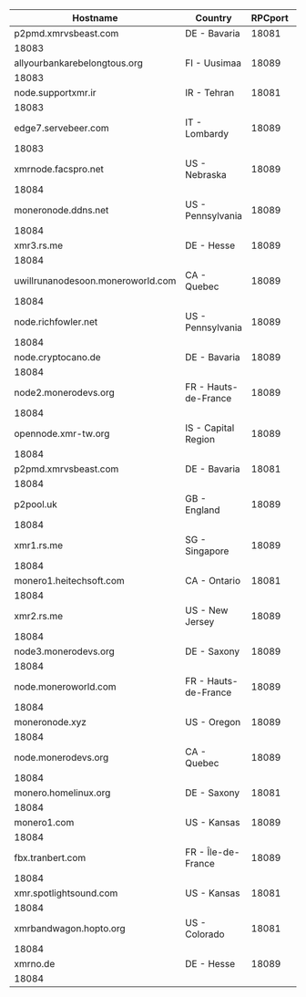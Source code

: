 Hostname | Country | RPCport | P2Pport
--- | --- | --- | ---
p2pmd.xmrvsbeast.com | DE - Bavaria | 18081
 | 18083
allyourbankarebelongtous.org | FI - Uusimaa | 18089
 | 18083
node.supportxmr.ir | IR - Tehran | 18081
 | 18083
edge7.servebeer.com | IT - Lombardy | 18089
 | 18083
xmrnode.facspro.net | US - Nebraska | 18089
 | 18084
moneronode.ddns.net | US - Pennsylvania | 18089
 | 18084
xmr3.rs.me | DE - Hesse | 18089
 | 18084
uwillrunanodesoon.moneroworld.com | CA - Quebec | 18089
 | 18084
node.richfowler.net | US - Pennsylvania | 18089
 | 18084
node.cryptocano.de | DE - Bavaria | 18089
 | 18084
node2.monerodevs.org | FR - Hauts-de-France | 18089
 | 18084
opennode.xmr-tw.org | IS - Capital Region | 18089
 | 18084
p2pmd.xmrvsbeast.com | DE - Bavaria | 18081
 | 18084
p2pool.uk | GB - England | 18089
 | 18084
xmr1.rs.me | SG - Singapore | 18089
 | 18084
monero1.heitechsoft.com | CA - Ontario | 18081
 | 18084
xmr2.rs.me | US - New Jersey | 18089
 | 18084
node3.monerodevs.org | DE - Saxony | 18089
 | 18084
node.moneroworld.com | FR - Hauts-de-France | 18089
 | 18084
moneronode.xyz | US - Oregon | 18089
 | 18084
node.monerodevs.org | CA - Quebec | 18089
 | 18084
monero.homelinux.org | DE - Saxony | 18081
 | 18084
monero1.com | US - Kansas | 18089
 | 18084
fbx.tranbert.com | FR - Île-de-France | 18089
 | 18084
xmr.spotlightsound.com | US - Kansas | 18081
 | 18084
xmrbandwagon.hopto.org | US - Colorado | 18081
 | 18084
xmrno.de | DE - Hesse | 18089
 | 18084
